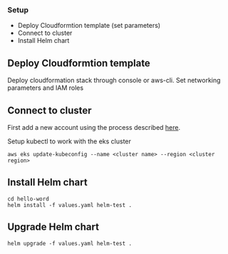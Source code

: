 ### Setup
- Deploy Cloudformtion template (set parameters)
- Connect to cluster
- Install Helm chart

## Deploy Cloudformtion template
Deploy cloudformation stack through console or aws-cli. Set networking parameters and IAM roles

## Connect to cluster
First add a new account using the process described [here](https://aws.amazon.com/premiumsupport/knowledge-center/eks-api-server-unauthorized-error/).

Setup kubectl to work with the eks cluster
```shell script
aws eks update-kubeconfig --name <cluster name> --region <cluster region>
```

## Install Helm chart
```shell script
cd hello-word
helm install -f values.yaml helm-test .
```
## Upgrade Helm chart
```shell script
helm upgrade -f values.yaml helm-test .
```
